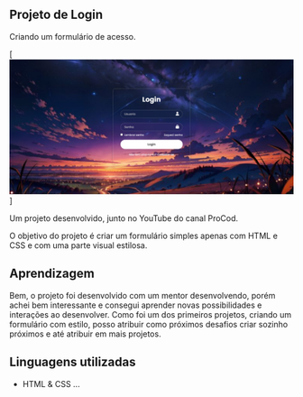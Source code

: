 ## Projeto de Login

Criando um formulário de acesso.

[<img src="./src/img/imagem.png">]

Um projeto desenvolvido, junto no YouTube do canal ProCod.

O objetivo do projeto é criar um formulário simples apenas com HTML e CSS e com uma parte visual estilosa.

## Aprendizagem

Bem, o projeto foi desenvolvido com um mentor desenvolvendo, porém achei bem interessante e consegui aprender novas possibilidades e interações ao desenvolver. Como foi um dos primeiros projetos, criando um formulário com estilo, posso atribuir como próximos desafios criar sozinho próximos e até atribuir em mais projetos.  

## Linguagens utilizadas
- HTML & CSS ...
